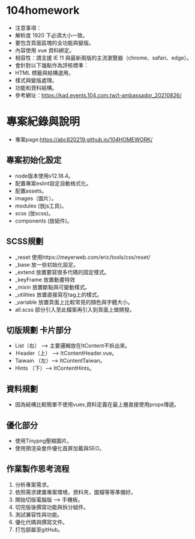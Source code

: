 # 104homework
- 注意事項：
- 解析度 1920 下必須大小一致。
- 要包含頁面區塊的全功能與變版。
- 內容使用 vue 資料綁定。
- 相容性：請支援 IE 11 與最新兩版的主流瀏覽器（chrome、safari、edge）。
- 會針對以下幾點作為評核標準：
- HTML 標籤與結構選用。
- 樣式與變版處理。
- 功能和資料結構。
- 參考網址：https://kad.events.104.com.tw/t-ambassador_20210826/
# 專案紀錄與說明
- 專案page:https://abc820219.github.io/104HOMEWORK/
## 專案初始化設定
- node版本使用v12.18.4。
- 配置專案eslint設定自動格式化。
- 配置assets。
- images（圖片）。
- modules (放js工具)。
- scss (放scss)。
- components (放組件)。
## SCSS規劃
- _reset 使用https://meyerweb.com/eric/tools/css/reset/
- _base 放一些初始化設定。
- _extend 放置要寫很多代碼的固定樣式。
- _keyFrame 放置動畫特效
- _mixin 放置斷點與可變動樣式。
- _utilities 放置直接寫在tag上的樣式。
- _variable 放置頁面上比較常見的顏色與字體大小。
- all.scss 部分引入至此檔案再引入到頁面上做開發。
## 切版規劃 卡片部分
- List（右） --> 主要邏輯放在ItContent不拆出來。
- Ｈeader（上） --> ItContentHeader.vue。
- Taiwain （左）--> ItContentTaiwan。
- Hints （下）--> ItContentHints。
## 資料規劃
- 因為結構比較簡單不使用vuex,資料定義在最上層直接使用props傳遞。
## 優化部分
- 使用Tinypng壓縮圖片。
- 使用預渲染套件優化首屏加載與SEO。
## 作業製作思考流程
1. 分析專案需求。
2. 依照需求建置專案環境，資料夾，圖檔等等準備好。
3. 開始切版電腦版 --> 手機板。
4. 切完版後撰寫功能與拆分組件。
5. 測試兼容性與功能。
6. 優化代碼與撰寫文件。
7. 打包部屬至gitHub。

